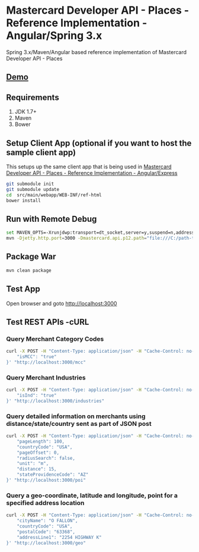 # Mastercard Developer API - Places - Reference Implementation - Angular/Spring 3.x #
Spring 3.x/Maven/Angular based reference implementation of Mastercard Developer API - Places 

## [Demo](https://perusworld.github.io/mcdevapi-places-refimpl-web/) ##

## Requirements ##
1. JDK 1.7+
1. Maven
1. Bower
   

## Setup Client App (optional if you want to host the sample client app) ##
This setups up the same client app that is being used in [Mastercard Developer API - Places - Reference Implementation - Angular/Express](https://github.com/perusworld/mcdevapi-places-refimpl-web)

```bash
git submodule init
git submodule update
cd  src/main/webapp/WEB-INF/ref-html
bower install
```

## Run with Remote Debug ##
```bash
set MAVEN_OPTS=-Xrunjdwp:transport=dt_socket,server=y,suspend=n,address=8000
mvn -Djetty.http.port=3000 -Dmastercard.api.p12.path="file:///C:/path-to-p12-file" -Dmastercard.api.consumer.key="api-key" jetty:run
```

## Package War ##
```bash
mvn clean package
```

## Test App ## 
Open browser and goto [http://localhost:3000](http://localhost:3000)

## Test REST APIs -cURL ##
### Query Merchant Category Codes ###
```bash
curl -X POST -H "Content-Type: application/json" -H "Cache-Control: no-cache" -d '{
	"isMCC": "true"
}' "http://localhost:3000/mcc"
```

### Query Merchant Industries ###
```bash
curl -X POST -H "Content-Type: application/json" -H "Cache-Control: no-cache" -d '{
	"isInd": "true"
}' "http://localhost:3000/industries"
```

### Query detailed information on merchants using distance/state/country sent as part of JSON post ###
```bash
curl -X POST -H "Content-Type: application/json" -H "Cache-Control: no-cache" -d '{
    "pageLength": 100,
    "countryCode": "USA",
    "pageOffset": 0,
    "radiusSearch": false,
    "unit": "m",
    "distance": 15,
    "stateProvidenceCode": "AZ"
}' "http://localhost:3000/poi"
```

### Query a geo-coordinate, latitude and longitude, point for a specified address location ###
```bash
curl -X POST -H "Content-Type: application/json" -H "Cache-Control: no-cache" -d '{
    "cityName": "O FALLON",
    "countryCode": "USA",
    "postalCode": "63368",
    "addressLine1": "2254 HIGHWAY K"
}' "http://localhost:3000/geo"
```
